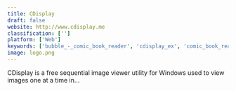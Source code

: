 ```yaml
---
title: CDisplay
draft: false 
website: http://www.cdisplay.me
classification: ['']
platform: ['Web']
keywords: ['bubble_-_comic_book_reader', 'cdisplay_ex', 'comic_book_reader', 'comicbooklover', 'comical', 'comix', 'cover', 'document_viewer', 'evince', 'gonvisor', 'icecream_ebook_reader', 'manga_rock', 'orion_viewer', 'stdu_viewer', 'sumatra_pdf']
image: logo.png
---
```

CDisplay is a free sequential image viewer utility for Windows used to view images one at a time in...